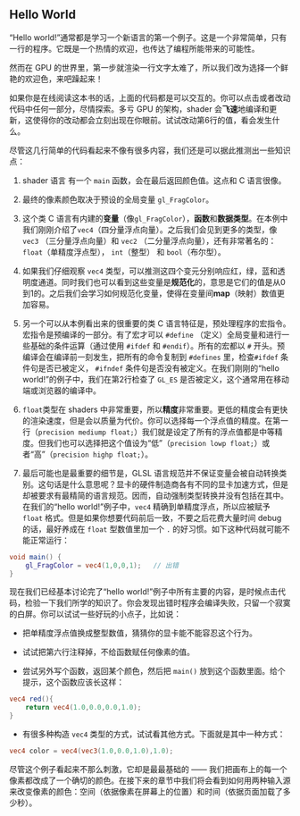 ## Hello World

“Hello world!”通常都是学习一个新语言的第一个例子。这是一个非常简单，只有一行的程序。它既是一个热情的欢迎，也传达了编程所能带来的可能性。

然而在 GPU 的世界里，第一步就渲染一行文字太难了，所以我们改为选择一个鲜艳的欢迎色，来吧躁起来！

<div class="codeAndCanvas" data="hello_world.frag"></div>

如果你是在线阅读这本书的话，上面的代码都是可以交互的。你可以点击或者改动代码中任何一部分，尽情探索。多亏 GPU 的架构，shader 会**飞速**地编译和更新，这使得你的改动都会立刻出现在你眼前。试试改动第6行的值，看会发生什么。

尽管这几行简单的代码看起来不像有很多内容，我们还是可以据此推测出一些知识点：

1. shader 语言 有一个  ```main``` 函数，会在最后返回颜色值。这点和 C 语言很像。

2. 最终的像素颜色取决于预设的全局变量 ```gl_FragColor```。

3. 这个类 C 语言有内建的**变量**（像```gl_FragColor```），**函数**和**数据类型**。在本例中我们刚刚介绍了```vec4```（四分量浮点向量）。之后我们会见到更多的类型，像 ```vec3``` （三分量浮点向量）和 ```vec2``` （二分量浮点向量），还有非常著名的：```float```（单精度浮点型）， ```int```（整型） 和 ```bool```（布尔型）。

4. 如果我们仔细观察 ```vec4``` 类型，可以推测这四个变元分别响应红，绿，蓝和透明度通道。同时我们也可以看到这些变量是**规范化**的，意思是它们的值是从0到1的。之后我们会学习如何规范化变量，使得在变量间**map**（映射）数值更加容易。

5. 另一个可以从本例看出来的很重要的类 C 语言特征是，预处理程序的宏指令。宏指令是预编译的一部分。有了宏才可以 ```#define``` （定义）全局变量和进行一些基础的条件运算（通过使用 ```#ifdef``` 和 ```#endif```）。所有的宏都以 ```#``` 开头。预编译会在编译前一刻发生，把所有的命令复制到 ```#defines``` 里，检查```#ifdef``` 条件句是否已被定义， ```#ifndef``` 条件句是否没有被定义。在我们刚刚的“hello world!”的例子中，我们在第2行检查了 ```GL_ES``` 是否被定义，这个通常用在移动端或浏览器的编译中。

6. ```float```类型在 shaders 中非常重要，所以**精度**非常重要。更低的精度会有更快的渲染速度，但是会以质量为代价。你可以选择每一个浮点值的精度。在第一行（```precision mediump float;```）我们就是设定了所有的浮点值都是中等精度。但我们也可以选择把这个值设为“低”（```precision lowp float;```）或者“高”（```precision highp float;```）。

7. 最后可能也是最重要的细节是，GLSL 语言规范并不保证变量会被自动转换类别。这句话是什么意思呢？显卡的硬件制造商各有不同的显卡加速方式，但是却被要求有最精简的语言规范。因而，自动强制类型转换并没有包括在其中。在我们的“hello world!”例子中，```vec4``` 精确到单精度浮点，所以应被赋予 ```float``` 格式。但是如果你想要代码前后一致，不要之后花费大量时间 debug 的话，最好养成在 ```float``` 型数值里加一个 ```.``` 的好习惯。如下这种代码就可能不能正常运行：

```glsl
void main() {
	gl_FragColor = vec4(1,0,0,1);	// 出错
}
```

现在我们已经基本讨论完了“hello world!”例子中所有主要的内容，是时候点击代码，检验一下我们所学的知识了。你会发现出错时程序会编译失败，只留一个寂寞的白屏。你可以试试一些好玩的小点子，比如说：

* 把单精度浮点值换成整型数值，猜猜你的显卡能不能容忍这个行为。

* 试试把第六行注释掉，不给函数赋任何像素的值。

* 尝试另外写个函数，返回某个颜色，然后把 ```main()``` 放到这个函数里面。给个提示，这个函数应该长这样：

```glsl
vec4 red(){
    return vec4(1.0,0.0,0.0,1.0);
}
```

* 有很多种构造 ```vec4``` 类型的方式，试试看其他方式。下面就是其中一种方式：

```glsl
vec4 color = vec4(vec3(1.0,0.0,1.0),1.0);
```

尽管这个例子看起来不那么刺激，它却是最最基础的 —— 我们把画布上的每一个像素都改成了一个确切的颜色。在接下来的章节中我们将会看到如何用两种输入源来改变像素的颜色：空间（依据像素在屏幕上的位置）和时间（依据页面加载了多少秒）。
